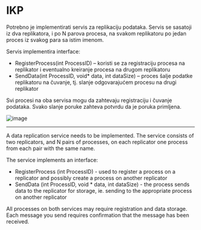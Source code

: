 # IKP
Potrebno je implementirati servis za replikaciju podataka. Servis se sasatoji iz dva replikatora, i po N parova procesa, na svakom replikatoru po jedan proces 
iz svakog para sa istim imenom. 

Servis implementira interface: 
* RegisterProcess(int ProcessID) – koristi se za registraciju procesa na replikator i eventualno kreiranje procesa na drugom replikatoru 
* SendData(int ProcessID, void* data, int dataSize) – proces šalje podatke replikatoru na čuvanje, tj. slanje odgovarajućem procesu na drugi replikator 

Svi procesi na oba servisa mogu da zahtevaju registraciju i čuvanje podataka. Svako slanje poruke zahteva potvrdu da je poruka primljena. 

![image](https://user-images.githubusercontent.com/80057962/163589374-2cd1e29f-3c5f-4cca-bcf6-35f8612e6b94.png)

----------------------------------------------------------------------------------------------------------------------------------------------------------------------
A data replication service needs to be implemented. The service consists of two replicators, and N pairs of processes, on each replicator one process from each 
pair with the same name. 

The service implements an interface: 
* RegisterProcess (int ProcessID) - used to register a process on a replicator and possibly create a process on another replicator 
* SendData (int ProcessID, void * data, int dataSize) - the process sends data to the replicator for storage, ie. sending to the appropriate process on another replicator 

All processes on both services may require registration and data storage. Each message you send requires confirmation that the message has been received.
